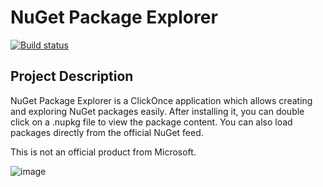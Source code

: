 # NuGet Package Explorer

[![Build status](https://ci.appveyor.com/api/projects/status/nhowjp0e1w0225v7/branch/master?svg=true)](https://ci.appveyor.com/project/NuGetPackageExplorer/nugetpackageexplorer/branch/master)

Project Description 
---
NuGet Package Explorer is a ClickOnce application which allows creating and exploring NuGet packages easily. After installing it, you can double click on a .nupkg file to view the package content. You can also load packages directly from the official NuGet feed.

This is not an official product from Microsoft.

![image](https://cloud.githubusercontent.com/assets/5808377/11324250/9e9c79b0-912c-11e5-8b1e-345b38131053.png)

